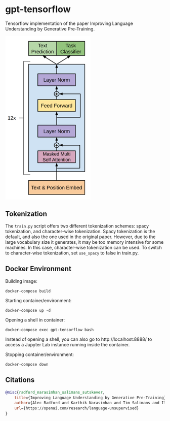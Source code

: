 # gpt-tensorflow
Tensorflow implementation of the paper Improving Language Understanding by Generative Pre-Training.

<img src="./images/gpt-architecture.png" width="270px"></img>

## Tokenization

The ``train.py`` script offers two different tokenization schemes: spacy tokenization, and character-wise tokenization.
Spacy tokenization is the default, and also the one used in the original paper. However, due to the large vocabulary
size it generates, it may be too memory intensive for some machines. In this case, character-wise tokenization can be used.
To switch to character-wise tokenization, set ``use_spacy`` to false in train.py.

## Docker Environment
Building image:
```
docker-compose build
```

Starting container/environment:
```
docker-compose up -d
```

Opening a shell in container:
```
docker-compose exec gpt-tensorflow bash
```

Instead of opening a shell, you can also go to http://localhost:8888/ to access a Jupyter Lab instance running inside the container.

Stopping container/environment:
```
docker-compose down
```

## Citations

```bibtex
@misc{radford_narasimhan_salimans_sutskever, 
    title={Improving Language Understanding by Generative Pre-Training}, 
    author={Alec Radford and Karthik Narasimhan and Tim Salimans and Ilya Sutskever},
    url={https://openai.com/research/language-unsupervised}
} 
```
